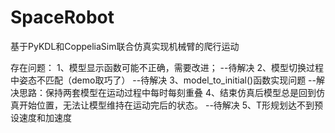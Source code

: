# SpaceRobot
基于PyKDL和CoppeliaSim联合仿真实现机械臂的爬行运动

存在问题：
    1、模型显示函数可能不正确，需要改进；   --待解决
    2、模型切换过程中姿态不匹配（demo取巧了）   --待解决
    3、model_to_initial()函数实现问题   --解决思路：保持两套模型在运动过程中每时每刻重叠
    4、结束仿真后模型总是回到仿真开始位置，无法让模型维持在运动完后的状态。 --待解决
    5、T形规划达不到预设速度和加速度
